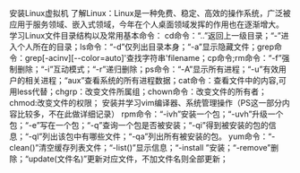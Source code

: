 安装Linux虚拟机
了解Linux：Linux是一种免费、稳定、高效的操作系统，广泛被应用于服务领域、嵌入式领域，今年在个人桌面领域发挥的作用也在逐渐增大。
学习Linux文件目录结构以及常用基本命令：
cd命令：“..”返回上一级目录；“-”进入个人所在的目录；ls命令：“-d”仅列出目录本身；“-a”显示隐藏文件；grep命令：grep[-acinv][--color=auto]'查找字符串'filename；cp命令;rm命令：“-f”强制删除；“-i”互动模式；“-r”递归删除；ps命令：“-A”显示所有进程；“-u”有效用户的相关进程；“aux”查看系统的所有进程数据；cat命令：查看文件中的内容,可用less代替；chgrp：改变文件所属组；chown命令：改变文件的所有者；chmod:改变文件的权限；
安装并学习vim编译器、系统管理操作（PS这一部分内容比较多，不在此做详细记录）
rpm命令：“-ivh”安装一个包；“-uvh”升级一个包；“-e”写在一个包；“-q”查询一个包是否被安装；“-qi”得到被安装的包的信息；“-ql”列出该包中有哪些文件；“-qa”列出所有被安装的包。
yum命令：“-clean()”清空缓存列表文件；“-list()”显示信息；“-install ”安装；“-remove”删除；“update(文件名)”更新对应文件，不加文件名则全部更新；
